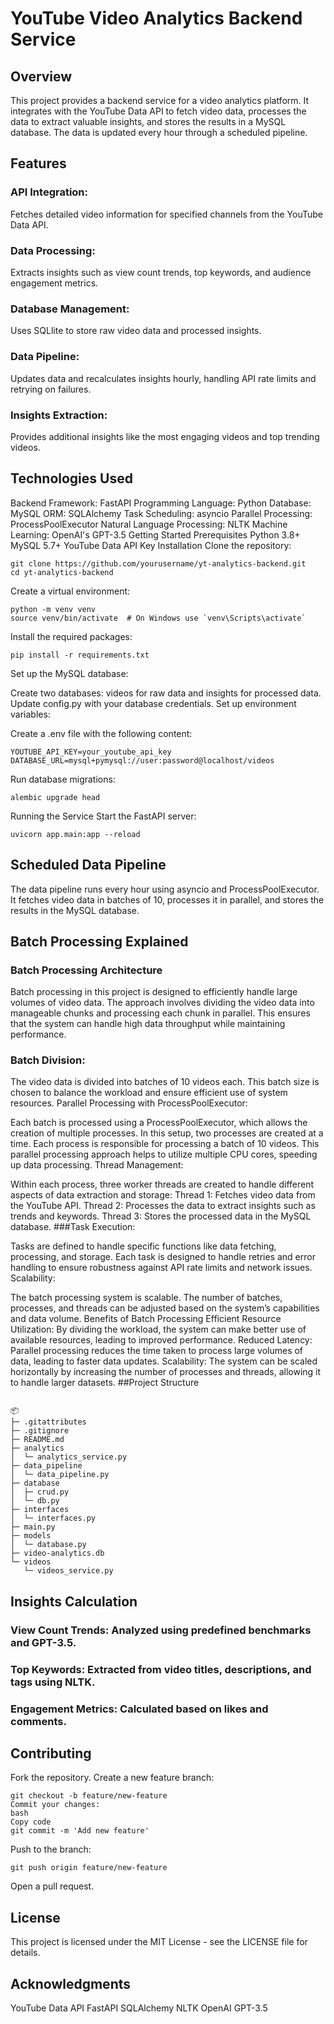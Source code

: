# YouTube Video Analytics Backend Service
## Overview
This project provides a backend service for a video analytics platform. It integrates with the YouTube Data API to fetch video data, processes the data to extract valuable insights, and stores the results in a MySQL database. The data is updated every hour through a scheduled pipeline.

## Features
### API Integration: 
Fetches detailed video information for specified channels from the YouTube Data API.
### Data Processing: 
Extracts insights such as view count trends, top keywords, and audience engagement metrics.
### Database Management: 
Uses SQLlite to store raw video data and processed insights.
### Data Pipeline: 
Updates data and recalculates insights hourly, handling API rate limits and retrying on failures.
### Insights Extraction: 
Provides additional insights like the most engaging videos and top trending videos.
## Technologies Used
Backend Framework: FastAPI
Programming Language: Python
Database: MySQL
ORM: SQLAlchemy
Task Scheduling: asyncio
Parallel Processing: ProcessPoolExecutor
Natural Language Processing: NLTK
Machine Learning: OpenAI's GPT-3.5
Getting Started
Prerequisites
Python 3.8+
MySQL 5.7+
YouTube Data API Key
Installation
Clone the repository:

```
git clone https://github.com/yourusername/yt-analytics-backend.git
cd yt-analytics-backend
```
Create a virtual environment:

```
python -m venv venv
source venv/bin/activate  # On Windows use `venv\Scripts\activate`
```
Install the required packages:

```
pip install -r requirements.txt
```
Set up the MySQL database:

Create two databases: videos for raw data and insights for processed data.
Update config.py with your database credentials.
Set up environment variables:

Create a .env file with the following content:
```
YOUTUBE_API_KEY=your_youtube_api_key
DATABASE_URL=mysql+pymysql://user:password@localhost/videos
```
Run database migrations:

```
alembic upgrade head
```
Running the Service
Start the FastAPI server:

```
uvicorn app.main:app --reload
```

## Scheduled Data Pipeline
The data pipeline runs every hour using asyncio and ProcessPoolExecutor. It fetches video data in batches of 10, processes it in parallel, and stores the results in the MySQL database.
## Batch Processing Explained
### Batch Processing Architecture
Batch processing in this project is designed to efficiently handle large volumes of video data. The approach involves dividing the video data into manageable chunks and processing each chunk in parallel. This ensures that the system can handle high data throughput while maintaining performance.

### Batch Division:

The video data is divided into batches of 10 videos each. This batch size is chosen to balance the workload and ensure efficient use of system resources.
Parallel Processing with ProcessPoolExecutor:

Each batch is processed using a ProcessPoolExecutor, which allows the creation of multiple processes. In this setup, two processes are created at a time.
Each process is responsible for processing a batch of 10 videos. This parallel processing approach helps to utilize multiple CPU cores, speeding up data processing.
Thread Management:

Within each process, three worker threads are created to handle different aspects of data extraction and storage:
Thread 1: Fetches video data from the YouTube API.
Thread 2: Processes the data to extract insights such as trends and keywords.
Thread 3: Stores the processed data in the MySQL database.
###Task Execution:

Tasks are defined to handle specific functions like data fetching, processing, and storage.
Each task is designed to handle retries and error handling to ensure robustness against API rate limits and network issues.
Scalability:

The batch processing system is scalable. The number of batches, processes, and threads can be adjusted based on the system’s capabilities and data volume.
Benefits of Batch Processing
Efficient Resource Utilization: By dividing the workload, the system can make better use of available resources, leading to improved performance.
Reduced Latency: Parallel processing reduces the time taken to process large volumes of data, leading to faster data updates.
Scalability: The system can be scaled horizontally by increasing the number of processes and threads, allowing it to handle larger datasets.
##Project Structure
```

📦 
├─ .gitattributes
├─ .gitignore
├─ README.md
├─ analytics
│  └─ analytics_service.py
├─ data_pipeline
│  └─ data_pipeline.py
├─ database
│  ├─ crud.py
│  └─ db.py
├─ interfaces
│  └─ interfaces.py
├─ main.py
├─ models
│  └─ database.py
├─ video-analytics.db
└─ videos
   └─ videos_service.py

```

## Insights Calculation
### View Count Trends: Analyzed using predefined benchmarks and GPT-3.5.
### Top Keywords: Extracted from video titles, descriptions, and tags using NLTK.
### Engagement Metrics: Calculated based on likes and comments.
## Contributing
Fork the repository.
Create a new feature branch:
```
git checkout -b feature/new-feature
Commit your changes:
bash
Copy code
git commit -m 'Add new feature'
```
Push to the branch:
```
git push origin feature/new-feature
```
Open a pull request.
## License
This project is licensed under the MIT License - see the LICENSE file for details.

## Acknowledgments
YouTube Data API
FastAPI
SQLAlchemy
NLTK
OpenAI GPT-3.5
 
